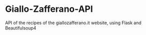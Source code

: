 # Giallo-Zafferano-API
API of the recipes of the giallozafferano.it website, using Flask and Beautifulsoup4
